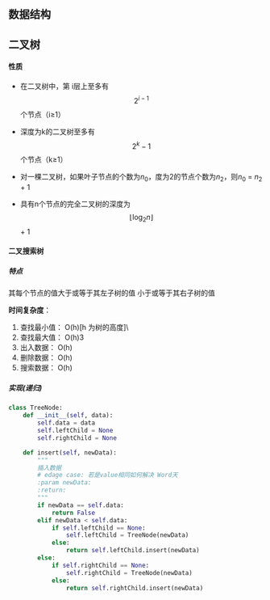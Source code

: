 ## 数据结构

## 二叉树

#### 性质

* 在二叉树中，第 i层上至多有$$2^{i-1}$$个节点（i≥1）
* 深度为k的二叉树至多有$$2^k-1$$个节点（k≥1）
* 对一棵二叉树，如果叶子节点的个数为$n_0$，度为2的节点个数为$n_2$，则$n_0$ = $n_2$ + 1

* 具有n个节点的完全二叉树的深度为$$\lfloor\log_2{n}\rfloor$$ + 1



#### 二叉搜索树

##### 特点

其每个节点的值大于或等于其左子树的值 小于或等于其右子树的值

**时间复杂度**：

1. 查找最小值： O(h)[h 为树的高度]\
2. 查找最大值： O(h)3 
3. 出入数据： O(h)
4. 删除数据： O(h)
5. 搜索数据： O(h)

##### 实现(递归)

```python
class TreeNode:
    def __init__(self, data):
        self.data = data
        self.leftChild = None
        self.rightChild = None

    def insert(self, newData):
        """
        插入数据
        # edage case: 若是value相同如何解决 Word天
        :param newData:
        :return:
        """
        if newData == self.data:
            return False
        elif newData < self.data:
            if self.leftChild == None:
                self.leftChild = TreeNode(newData)
            else:
                return self.leftChild.insert(newData)
        else:
            if self.rightChild == None:
                self.rightChild = TreeNode(newData)
            else:
                return self.rightChild.insert(newData)
```


